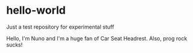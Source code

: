 # hello-world
Just a test repository for experimental stuff


Hello, I'm Nuno and I'm a huge fan of Car Seat Headrest. Also, prog rock sucks!
